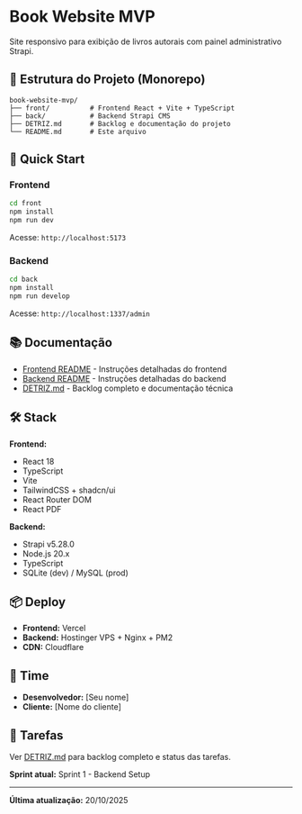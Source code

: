 # Book Website MVP

Site responsivo para exibição de livros autorais com painel administrativo Strapi.

## 📁 Estrutura do Projeto (Monorepo)

```
book-website-mvp/
├── front/          # Frontend React + Vite + TypeScript
├── back/           # Backend Strapi CMS
├── DETRIZ.md       # Backlog e documentação do projeto
└── README.md       # Este arquivo
```

## 🚀 Quick Start

### Frontend

```bash
cd front
npm install
npm run dev
```

Acesse: `http://localhost:5173`

### Backend

```bash
cd back
npm install
npm run develop
```

Acesse: `http://localhost:1337/admin`

## 📚 Documentação

- [Frontend README](./front/README.md) - Instruções detalhadas do frontend
- [Backend README](./back/README.md) - Instruções detalhadas do backend
- [DETRIZ.md](./DETRIZ.md) - Backlog completo e documentação técnica

## 🛠️ Stack

**Frontend:**
- React 18
- TypeScript
- Vite
- TailwindCSS + shadcn/ui
- React Router DOM
- React PDF

**Backend:**
- Strapi v5.28.0
- Node.js 20.x
- TypeScript
- SQLite (dev) / MySQL (prod)

## 📦 Deploy

- **Frontend:** Vercel
- **Backend:** Hostinger VPS + Nginx + PM2
- **CDN:** Cloudflare

## 👥 Time

- **Desenvolvedor:** [Seu nome]
- **Cliente:** [Nome do cliente]

## 📝 Tarefas

Ver [DETRIZ.md](./DETRIZ.md) para backlog completo e status das tarefas.

**Sprint atual:** Sprint 1 - Backend Setup

---

**Última atualização:** 20/10/2025
